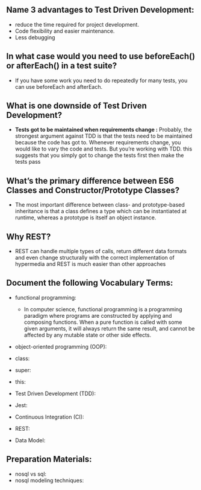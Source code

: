 

## Name 3 advantages to Test Driven Development:
- reduce the time required for project development.
- Code flexibility and easier maintenance.
- Less debugging 



## In what case would you need to use beforeEach() or afterEach() in a test suite?
- If you have some work you need to do repeatedly for many tests, you can use beforeEach and afterEach.




## What is one downside of Test Driven Development?
- **Tests got to be maintained when requirements change :**
Probably, the strongest argument against TDD is that the tests need to be maintained because the code has got to. Whenever requirements change, you would like to vary the code and tests. But you’re working with TDD. this suggests that you simply got to change the tests first then make the tests pass



## What’s the primary difference between ES6 Classes and Constructor/Prototype Classes?
- The most important difference between class- and prototype-based inheritance is that a class defines a type which can be instantiated at runtime, whereas a prototype is itself an object instance.


## Why REST?
- REST can handle multiple types of calls, return different data formats and even change structurally with the correct implementation of hypermedia and REST is much easier than other approaches

## Document the following Vocabulary Terms:
- functional programming:
  - In computer science, functional programming is a programming paradigm where programs are constructed by applying and composing functions. When a pure function is called with some given arguments, it will always return the same result, and cannot be affected by any mutable state or other side effects.

- object-oriented programming (OOP):
- class:
- super:
- this:
- Test Driven Development (TDD):
- Jest:
- Continuous Integration (CI):
- REST:
- Data Model:



## Preparation Materials:
- nosql vs sql:
- nosql modeling techniques:

